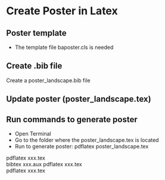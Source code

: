 # Create Poster in Latex

## Poster template
- The template file baposter.cls is needed


## Create .bib file
Create a poster_landscape.bib file


## Update poster (poster_landscape.tex)

## Run commands to generate poster

- Open Terminal
- Go to the folder where the poster_landscape.tex is located
- Run to generate poster: pdflatex poster_landscape.tex


pdflatex xxx.tex    
bibtex xxx.aux
pdflatex xxx.tex    
pdflatex xxx.tex    